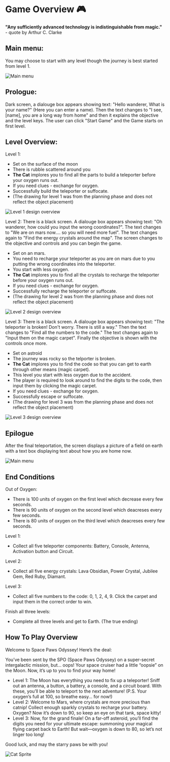 # Game Overview :video_game:

**"Any sufficiently advanced technology is indistinguishable from magic."** - quote by Arthur C. Clarke 


## Main menu:
You may choose to start with any level though the journey is best started from level 1.

![Main menu](media/MenuScreenCat.png)

## Prologue:
Dark screen, a dialouge box appears showing text: "Hello wanderer, What is your name?" (Here you can enter a name).
Then the text changes to "I see, [name], you are a long way from home" and then it explains the objective and the level keys.
The user can click "Start Game" and the Game starts on first level.

## Level Overview:
Level 1:
- Set on the surface of the moon
- There is rubble scattered around you
- **The Cat** implores you to find all the parts to build a teleporter before your oxygen runs out.
- If you need clues - exchange for oxygen.
- Successfully build the teleporter or suffocate.
- (The drawing for level 1 was from the planning phase and does not reflect the object placement)

![Level 1 design overview](media/Level1DesignDrawing.png)

Level 2:
There is a black screen. A dialouge box appears showing text: "Oh wanderer, how could you input the wrong coordinates?". The text changes to "We are on mars now.... so you will need more fuel". The text changes again to "Find the energy crystals around the map". The screen changes to the objective and controls and you can begin the game.
- Set on an mars.
- You need to recharge your teleporter as you are on mars due to you putting the wrong coordinates into the teleporter.
- You start with less oxygen.
- **The Cat** implores you to find all the crystals to recharge the teleporter before your oxygen runs out.
- If you need clues - exchange for oxygen.
- Successfully recharge the teleporter or suffocate.
- (The drawing for level 2 was from the planning phase and does not reflect the object placement)

![Level 2 design overview](media/Level2DesignDrawing.png)

Level 3:
There is a black screen. A dialouge box appears showing text: "The teleporter is broken! Don't worry. There is still a way." Then the text changes to "Find all the numbers to the code." The text changes again to "Input them on the magic carpet". Finally the objective is shown with the controls once more.
- Set on astroid
- The journey was rocky so the telporter is broken.
- **The Cat** implores you to find the code so that you can get to earth through other means (magic carpet).
- This level you start with less oxygen due to the accident.
- The player is required to look around to find the digits to the code, then input them by clicking the magic carpet.
- If you need clues - exchange for oxygen.
- Successfully escape or suffocate.
- (The drawing for level 3 was from the planning phase and does not reflect the object placement)
  
![Level 3 design overview](media/Level3DesignDrawing2.png)

## Epilogue
After the final teleportation, the screen displays a picture of a field on earth with a text box displaying text about how you are home now. 

![Main menu](media/EpilougeScreen.png)

## End Conditions
Out of Oxygen:
- There is 100 units of oxygen on the first level which decrease every few seconds.
- There is 90 units of oxygen on the second level which deacreses every few seconds.
- There is 80 units of oxygen on the third level which deacreses every few seconds.

Level 1:
- Collect all five teleporter components: Battery, Console, Antenna, Activation button and Circuit.
  
Level 2:
- Collect all five energy crystals: Lava Obsidian, Power Crystal, Jubilee Gem, Red Ruby, Diamant.

Level 3: 
- Collect all five numbers to the code: 0, 1, 2, 4, 9. Click the carpet and input them in the correct order to win.

Finish all three levels:
- Complete all three levels and get to Earth. (The true ending)


## How To Play Overview

Welcome to Space Paws Odyssey! Here’s the deal:

You’ve been sent by the SPO (Space Paws Odyssey) on a super-secret intergalactic mission, but... oops! Your space cruiser had a little “oopsie” on the Moon. Now, it’s up to you to find your way home!

- Level 1: The Moon has everything you need to fix up a teleporter! Sniff out an antenna, a button, a battery, a console, and a circuit board. With these, you’ll be able to teleport to the next adventure! (P.S. Your oxygen’s full at 100, so breathe easy… for now!)
- Level 2: Welcome to Mars, where crystals are more precious than catnip! Collect enough sparkly crystals to recharge your battery. Oxygen? Now it’s down to 90, so keep an eye on that tank, space kitty!
- Level 3: Now, for the grand finale! On a far-off asteroid, you’ll find the digits you need for your ultimate escape: summoning your magical flying carpet back to Earth! But wait—oxygen is down to 80, so let’s not linger too long!

Good luck, and may the starry paws be with you!


![Cat Sprite](media/SpaceCat.png)


